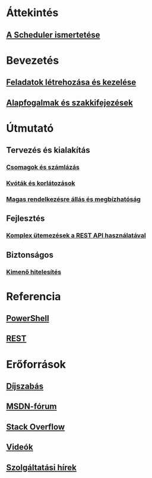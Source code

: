

# Áttekintés
## [A Scheduler ismertetése](scheduler-intro.md)

# Bevezetés
## [Feladatok létrehozása és kezelése](scheduler-get-started-portal.md)
## [Alapfogalmak és szakkifejezések](scheduler-concepts-terms.md)

# Útmutató
## Tervezés és kialakítás
### [Csomagok és számlázás](scheduler-plans-billing.md)
### [Kvóták és korlátozások](scheduler-limits-defaults-errors.md)
### [Magas rendelkezésre állás és megbízhatóság](scheduler-high-availability-reliability.md)

## Fejlesztés
### [Komplex ütemezések a REST API használatával](scheduler-advanced-complexity.md)


## Biztonságos
### [Kimenő hitelesítés](scheduler-outbound-authentication.md)

# Referencia
## [PowerShell](/powershell/resourcemanager/azurerm.scheduler/v0.11.1/azurerm.scheduler)
## [REST](/rest/api/scheduler)

# Erőforrások
## [Díjszabás](https://azure.microsoft.com/pricing/details/scheduler/)
## [MSDN-fórum](https://social.msdn.microsoft.com/Forums/home?forum=azurescheduler)
## [Stack Overflow](http://stackoverflow.com/questions/tagged/azure-scheduler)
## [Videók](https://azure.microsoft.com/documentation/videos/index/?services=scheduler)
## [Szolgáltatási hírek](https://azure.microsoft.com/updates/?product=scheduler)





<!--HONumber=Feb17_HO3-->



